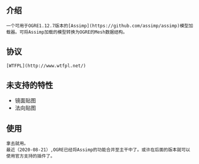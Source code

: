 ## 介绍
    一个可用于OGRE1.12.7版本的[Assimp](https://github.com/assimp/assimp)模型加载器。可将Assimp加载的模型转换为OGRE的Mesh数据结构。

## 协议
    [WTFPL](http://www.wtfpl.net/)

## 未支持的特性
 - 镜面贴图
 - 法向贴图

## 使用
    拿去就用。
    最近（2020-08-21）,OGRE已经将Assimp的功能合并至主干中了。或许在后面的版本就可以使用官方支持的插件了。
